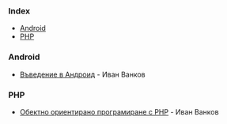### Index

* [Android](#android)
* [PHP](#php)


### Android

* [Въведение в Андроид](https://www.youtube.com/playlist?list=PLjsqymUqgpSTXtlngZCXRHEp8-FmDHHfL) - Иван Ванков


### PHP

* [Обектно ориентирано програмиране с PHP](https://www.youtube.com/playlist?list=PL1zMmEDXa_Z8uHtKAl-zSrBFDRNq8JDFG) - Иван Ванков
